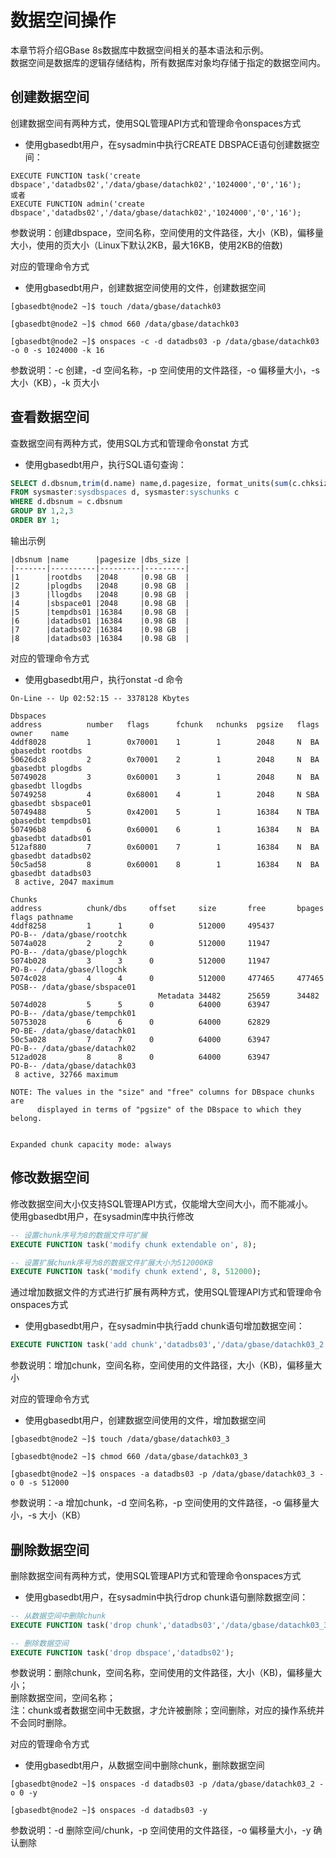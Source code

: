 # 数据空间操作  
本章节将介绍GBase 8s数据库中数据空间相关的基本语法和示例。  
数据空间是数据库的逻辑存储结构，所有数据库对象均存储于指定的数据空间内。  

## 创建数据空间  
创建数据空间有两种方式，使用SQL管理API方式和管理命令onspaces方式  

- 使用gbasedbt用户，在sysadmin中执行CREATE DBSPACE语句创建数据空间：  

```text  
EXECUTE FUNCTION task('create dbspace','datadbs02','/data/gbase/datachk02','1024000','0','16');
或者
EXECUTE FUNCTION admin('create dbspace','datadbs02','/data/gbase/datachk02','1024000','0','16');
```

参数说明：创建dbspace，空间名称，空间使用的文件路径，大小（KB)，偏移量大小，使用的页大小（Linux下默认2KB，最大16KB，使用2KB的倍数)

对应的管理命令方式

- 使用gbasedbt用户，创建数据空间使用的文件，创建数据空间  

```text  
[gbasedbt@node2 ~]$ touch /data/gbase/datachk03

[gbasedbt@node2 ~]$ chmod 660 /data/gbase/datachk03

[gbasedbt@node2 ~]$ onspaces -c -d datadbs03 -p /data/gbase/datachk03 -o 0 -s 1024000 -k 16
```

参数说明：-c 创建，-d 空间名称，-p 空间使用的文件路径，-o 偏移量大小，-s 大小（KB），-k 页大小

## 查看数据空间  
查数据空间有两种方式，使用SQL方式和管理命令onstat 方式  

- 使用gbasedbt用户，执行SQL语句查询：  

```sql  
SELECT d.dbsnum,trim(d.name) name,d.pagesize, format_units(sum(c.chksize),'P') dbs_size
FROM sysmaster:sysdbspaces d, sysmaster:syschunks c
WHERE d.dbsnum = c.dbsnum
GROUP BY 1,2,3
ORDER BY 1;
```

输出示例  
```text  
|dbsnum |name      |pagesize |dbs_size |
|-------|----------|---------|---------|
|1      |rootdbs   |2048     |0.98 GB  |
|2      |plogdbs   |2048     |0.98 GB  |
|3      |llogdbs   |2048     |0.98 GB  |
|4      |sbspace01 |2048     |0.98 GB  |
|5      |tempdbs01 |16384    |0.98 GB  |
|6      |datadbs01 |16384    |0.98 GB  |
|7      |datadbs02 |16384    |0.98 GB  |
|8      |datadbs03 |16384    |0.98 GB  |
```

对应的管理命令方式  

- 使用gbasedbt用户，执行onstat -d 命令  

```text  
On-Line -- Up 02:52:15 -- 3378128 Kbytes

Dbspaces
address          number   flags      fchunk   nchunks  pgsize   flags    owner    name
4ddf8028         1        0x70001    1        1        2048     N  BA    gbasedbt rootdbs
50626dc8         2        0x70001    2        1        2048     N  BA    gbasedbt plogdbs
50749028         3        0x60001    3        1        2048     N  BA    gbasedbt llogdbs
50749258         4        0x68001    4        1        2048     N SBA    gbasedbt sbspace01
50749488         5        0x42001    5        1        16384    N TBA    gbasedbt tempdbs01
507496b8         6        0x60001    6        1        16384    N  BA    gbasedbt datadbs01
512af880         7        0x60001    7        1        16384    N  BA    gbasedbt datadbs02
50c5ad58         8        0x60001    8        1        16384    N  BA    gbasedbt datadbs03
 8 active, 2047 maximum

Chunks
address          chunk/dbs     offset     size       free       bpages     flags pathname
4ddf8258         1      1      0          512000     495437                PO-B-- /data/gbase/rootchk
5074a028         2      2      0          512000     11947                 PO-B-- /data/gbase/plogchk
5074b028         3      3      0          512000     11947                 PO-B-- /data/gbase/llogchk
5074c028         4      4      0          512000     477465     477465     POSB-- /data/gbase/sbspace01
                                 Metadata 34482      25659      34482
5074d028         5      5      0          64000      63947                 PO-B-- /data/gbase/tempchk01
50753028         6      6      0          64000      62829                 PO-BE- /data/gbase/datachk01
50c5a028         7      7      0          64000      63947                 PO-B-- /data/gbase/datachk02
512ad028         8      8      0          64000      63947                 PO-B-- /data/gbase/datachk03
 8 active, 32766 maximum

NOTE: The values in the "size" and "free" columns for DBspace chunks are
      displayed in terms of "pgsize" of the DBspace to which they belong.


Expanded chunk capacity mode: always
```

## 修改数据空间  
修改数据空间大小仅支持SQL管理API方式，仅能增大空间大小，而不能减小。  
使用gbasedbt用户，在sysadmin库中执行修改  
```sql  
-- 设置chunk序号为8的数据文件可扩展
EXECUTE FUNCTION task('modify chunk extendable on', 8);

-- 设置扩展chunk序号为8的数据文件扩展大小为512000KB
EXECUTE FUNCTION task('modify chunk extend', 8, 512000);
```

通过增加数据文件的方式进行扩展有两种方式，使用SQL管理API方式和管理命令onspaces方式

- 使用gbasedbt用户，在sysadmin中执行add chunk语句增加数据空间：  

```sql  
EXECUTE FUNCTION task('add chunk','datadbs03','/data/gbase/datachk03_2','512000','0');
```

参数说明：增加chunk，空间名称，空间使用的文件路径，大小（KB)，偏移量大小

对应的管理命令方式

- 使用gbasedbt用户，创建数据空间使用的文件，增加数据空间  

```text  
[gbasedbt@node2 ~]$ touch /data/gbase/datachk03_3

[gbasedbt@node2 ~]$ chmod 660 /data/gbase/datachk03_3

[gbasedbt@node2 ~]$ onspaces -a datadbs03 -p /data/gbase/datachk03_3 -o 0 -s 512000
```

参数说明：-a 增加chunk，-d 空间名称，-p 空间使用的文件路径，-o 偏移量大小，-s 大小（KB）

## 删除数据空间  
删除数据空间有两种方式，使用SQL管理API方式和管理命令onspaces方式  

- 使用gbasedbt用户，在sysadmin中执行drop chunk语句删除数据空间：  

```sql  
-- 从数据空间中删除chunk
EXECUTE FUNCTION task('drop chunk','datadbs03','/data/gbase/datachk03_3','0');

-- 删除数据空间
EXECUTE FUNCTION task('drop dbspace','datadbs02');
```

参数说明：删除chunk，空间名称，空间使用的文件路径，大小（KB)，偏移量大小；  
删除数据空间，空间名称；  
注：chunk或者数据空间中无数据，才允许被删除；空间删除，对应的操作系统并不会同时删除。  

对应的管理命令方式

- 使用gbasedbt用户，从数据空间中删除chunk，删除数据空间  

```text  
[gbasedbt@node2 ~]$ onspaces -d datadbs03 -p /data/gbase/datachk03_2 -o 0 -y

[gbasedbt@node2 ~]$ onspaces -d datadbs03 -y
```

参数说明：-d 删除空间/chunk，-p 空间使用的文件路径，-o 偏移量大小，-y 确认删除
